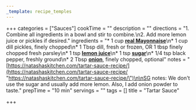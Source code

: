 ```yaml
---
_template: recipe_temples
---
```




+++
categories = ["Sauces"]
cookTime = ""
description = ""
directions = "1. Combine all ingredients in a bowl and stir to combine.\n2. Add more lemon juice or pickles if desired."
ingredients = "* 1 cup [**real Mayonnaise**](https://amzn.to/3xN2dq1)\n* 1 cup dill pickles, finely chopped\n* 1 Tbsp dill, fresh or frozen, OR 1 tbsp finely chopped fresh parsley\n* 1 tsp [**lemon juice**](https://natashaskitchen.com/what-to-do-with-lemons/)\n* 1 tsp [**sugar**](https://amzn.to/2YeTuIw)\n* 1/4 tsp black pepper, freshly ground\n* 2 Tbsp [**onion**](https://natashaskitchen.com/how-to-chop-an-onion-a-video-tutorial/), finely chopped, optional"
notes = "[https://natashaskitchen.com/tartar-sauce-recipe/](https://natashaskitchen.com/tartar-sauce-recipe/ \"https://natashaskitchen.com/tartar-sauce-recipe/\")\n\nSG notes: We don't use the sugar and usually add more lemon. Also, I add onion powder to taste."
prepTime = "10 min"
servings = ""
tags = []
title = "Tartar Sauce"

+++
